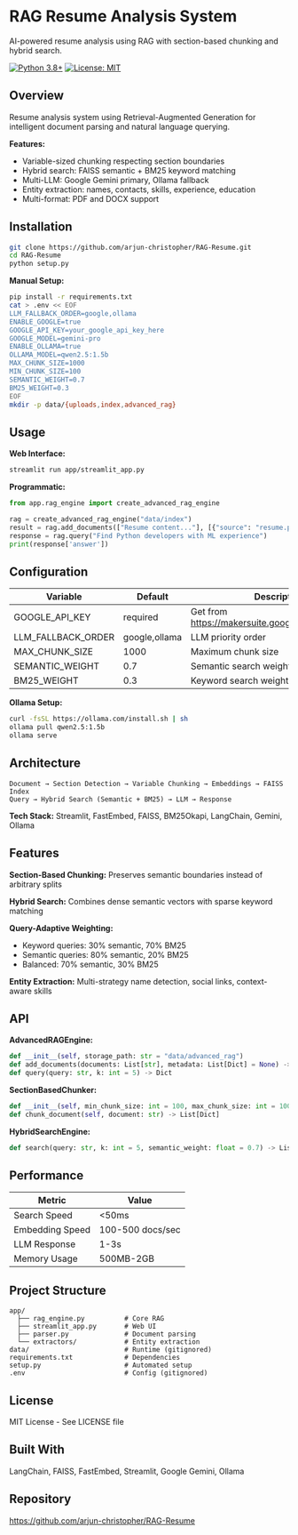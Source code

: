 # RAG Resume Analysis System

AI-powered resume analysis using RAG with section-based chunking and hybrid search.

[![Python 3.8+](https://img.shields.io/badge/python-3.8+-blue.svg)](https://www.python.org/downloads/)
[![License: MIT](https://img.shields.io/badge/License-MIT-yellow.svg)](https://opensource.org/licenses/MIT)

## Overview

Resume analysis system using Retrieval-Augmented Generation for intelligent document parsing and natural language querying.

**Features:**
- Variable-sized chunking respecting section boundaries
- Hybrid search: FAISS semantic + BM25 keyword matching
- Multi-LLM: Google Gemini primary, Ollama fallback
- Entity extraction: names, contacts, skills, experience, education
- Multi-format: PDF and DOCX support

## Installation

```bash
git clone https://github.com/arjun-christopher/RAG-Resume.git
cd RAG-Resume
python setup.py
```

**Manual Setup:**
```bash
pip install -r requirements.txt
cat > .env << EOF
LLM_FALLBACK_ORDER=google,ollama
ENABLE_GOOGLE=true
GOOGLE_API_KEY=your_google_api_key_here
GOOGLE_MODEL=gemini-pro
ENABLE_OLLAMA=true
OLLAMA_MODEL=qwen2.5:1.5b
MAX_CHUNK_SIZE=1000
MIN_CHUNK_SIZE=100
SEMANTIC_WEIGHT=0.7
BM25_WEIGHT=0.3
EOF
mkdir -p data/{uploads,index,advanced_rag}
```

## Usage

**Web Interface:**
```bash
streamlit run app/streamlit_app.py
```

**Programmatic:**
```python
from app.rag_engine import create_advanced_rag_engine

rag = create_advanced_rag_engine("data/index")
result = rag.add_documents(["Resume content..."], [{"source": "resume.pdf"}])
response = rag.query("Find Python developers with ML experience")
print(response['answer'])
```

## Configuration

| Variable | Default | Description |
|----------|---------|-------------|
| GOOGLE_API_KEY | required | Get from https://makersuite.google.com/app/apikey |
| LLM_FALLBACK_ORDER | google,ollama | LLM priority order |
| MAX_CHUNK_SIZE | 1000 | Maximum chunk size |
| SEMANTIC_WEIGHT | 0.7 | Semantic search weight |
| BM25_WEIGHT | 0.3 | Keyword search weight |

**Ollama Setup:**
```bash
curl -fsSL https://ollama.com/install.sh | sh
ollama pull qwen2.5:1.5b
ollama serve
```

## Architecture

```
Document → Section Detection → Variable Chunking → Embeddings → FAISS Index
Query → Hybrid Search (Semantic + BM25) → LLM → Response
```

**Tech Stack:** Streamlit, FastEmbed, FAISS, BM25Okapi, LangChain, Gemini, Ollama

## Features

**Section-Based Chunking:** Preserves semantic boundaries instead of arbitrary splits

**Hybrid Search:** Combines dense semantic vectors with sparse keyword matching

**Query-Adaptive Weighting:**
- Keyword queries: 30% semantic, 70% BM25
- Semantic queries: 80% semantic, 20% BM25
- Balanced: 70% semantic, 30% BM25

**Entity Extraction:** Multi-strategy name detection, social links, context-aware skills

## API

**AdvancedRAGEngine:**
```python
def __init__(self, storage_path: str = "data/advanced_rag")
def add_documents(documents: List[str], metadata: List[Dict] = None) -> Dict
def query(query: str, k: int = 5) -> Dict
```

**SectionBasedChunker:**
```python
def __init__(self, min_chunk_size: int = 100, max_chunk_size: int = 1000)
def chunk_document(self, document: str) -> List[Dict]
```

**HybridSearchEngine:**
```python
def search(query: str, k: int = 5, semantic_weight: float = 0.7) -> List[Dict]
```

## Performance

| Metric | Value |
|--------|-------|
| Search Speed | <50ms |
| Embedding Speed | 100-500 docs/sec |
| LLM Response | 1-3s |
| Memory Usage | 500MB-2GB |

## Project Structure

```
app/
  ├── rag_engine.py          # Core RAG
  ├── streamlit_app.py       # Web UI
  ├── parser.py              # Document parsing
  └── extractors/            # Entity extraction
data/                        # Runtime (gitignored)
requirements.txt             # Dependencies
setup.py                     # Automated setup
.env                         # Config (gitignored)
```

## License

MIT License - See LICENSE file

## Built With

LangChain, FAISS, FastEmbed, Streamlit, Google Gemini, Ollama

## Repository

https://github.com/arjun-christopher/RAG-Resume
